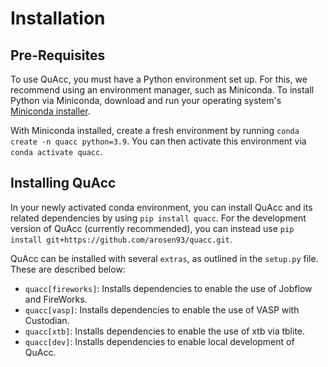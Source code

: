 # Installation

## Pre-Requisites

To use QuAcc, you must have a Python environment set up. For this, we recommend using an environment manager, such as Miniconda. To install Python via Miniconda, download and run your operating system's [Miniconda installer](https://docs.conda.io/en/latest/miniconda.html).

With Miniconda installed, create a fresh environment by running `conda create -n quacc python=3.9`. You can then activate this environment via `conda activate quacc`.

## Installing QuAcc

In your newly activated conda environment, you can install QuAcc and its related dependencies by using `pip install quacc`. For the development version of QuAcc (currently recommended), you can instead use `pip install git+https://github.com/arosen93/quacc.git`.

QuAcc can be installed with several `extras`, as outlined in the `setup.py` file. These are described below:
- `quacc[fireworks]`: Installs dependencies to enable the use of Jobflow and FireWorks.
- `quacc[vasp]`: Installs dependencies to enable the use of VASP with Custodian.
- `quacc[xtb]`: Installs dependencies to enable the use of xtb via tblite.
- `quacc[dev]`: Installs dependencies to enable local development of QuAcc.